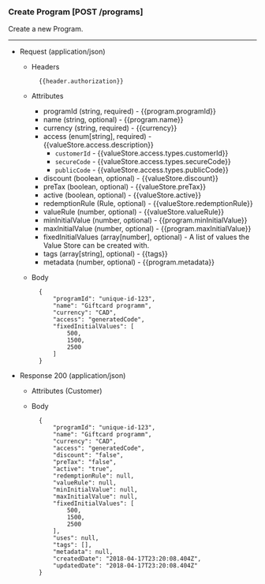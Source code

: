 ### Create Program [POST /programs]

Create a new Program.

---
+ Request (application/json)
    + Headers
    
            {{header.authorization}}
        
    + Attributes
        + programId (string, required) - {{program.programId}}
        + name (string, optional) - {{program.name}}
        + currency (string, required) - {{currency}}
        + access (enum[string], required) - {{valueStore.access.description}}
            + `customerId` - {{valueStore.access.types.customerId}}
            + `secureCode` - {{valueStore.access.types.secureCode}}
            + `publicCode` - {{valueStore.access.types.publicCode}}
        + discount (boolean, optional) - {{valueStore.discount}}
        + preTax (boolean, optional) - {{valueStore.preTax}}
        + active (boolean, optional) - {{valueStore.active}}
        + redemptionRule (Rule, optional) - {{valueStore.redemptionRule}}
        + valueRule (number, optional) - {{valueStore.valueRule}}
        + minInitialValue (number, optional) - {{program.minInitialValue}}
        + maxInitialValue (number, optional) - {{program.maxInitialValue}}
        + fixedInitialValues (array[number], optional) - A list of values the Value Store can be created with.
        + tags (array[string], optional) - {{tags}}
        + metadata (number, optional) - {{program.metadata}}

    + Body

            {
                "programId": "unique-id-123",
                "name": "Giftcard programm",
                "currency": "CAD",
                "access": "generatedCode",
                "fixedInitialValues": [
                    500,
                    1500,
                    2500
                ]
            }
    
+ Response 200 (application/json)
    + Attributes (Customer)

    + Body
            
            {
                "programId": "unique-id-123",
                "name": "Giftcard programm",
                "currency": "CAD",
                "access": "generatedCode",
                "discount": "false",
                "preTax": "false",
                "active": "true",
                "redemptionRule": null,
                "valueRule": null,
                "minInitialValue": null,
                "maxInitialValue": null,
                "fixedInitialValues": [
                    500,
                    1500,
                    2500
                ],
                "uses": null,
                "tags": [],
                "metadata": null,
                "createdDate": "2018-04-17T23:20:08.404Z",
                "updatedDate": "2018-04-17T23:20:08.404Z"
            }
